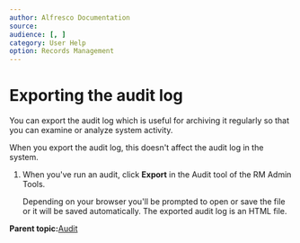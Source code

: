 ```yaml
---
author: Alfresco Documentation
source: 
audience: [, ]
category: User Help
option: Records Management
---
```


# Exporting the audit log

You can export the audit log which is useful for archiving it regularly so that you can examine or analyze system activity.

When you export the audit log, this doesn't affect the audit log in the system.

1.  When you've run an audit, click **Export** in the Audit tool of the RM Admin Tools.

    Depending on your browser you'll be prompted to open or save the file or it will be saved automatically. The exported audit log is an HTML file.


**Parent topic:**[Audit](../concepts/rm-audit-intro.md)

